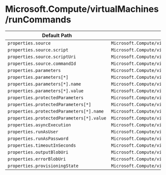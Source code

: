 # Microsoft.Compute/virtualMachines/runCommands

| Default Path | Alias |
|---|---|
| `properties.source` | `Microsoft.Compute/virtualMachines/runCommands/source` |
| `properties.source.script` | `Microsoft.Compute/virtualMachines/runCommands/source.script` |
| `properties.source.scriptUri` | `Microsoft.Compute/virtualMachines/runCommands/source.scriptUri` |
| `properties.source.commandId` | `Microsoft.Compute/virtualMachines/runCommands/source.commandId` |
| `properties.parameters` | `Microsoft.Compute/virtualMachines/runCommands/parameters` |
| `properties.parameters[*]` | `Microsoft.Compute/virtualMachines/runCommands/parameters[*]` |
| `properties.parameters[*].name` | `Microsoft.Compute/virtualMachines/runCommands/parameters[*].name` |
| `properties.parameters[*].value` | `Microsoft.Compute/virtualMachines/runCommands/parameters[*].value` |
| `properties.protectedParameters` | `Microsoft.Compute/virtualMachines/runCommands/protectedParameters` |
| `properties.protectedParameters[*]` | `Microsoft.Compute/virtualMachines/runCommands/protectedParameters[*]` |
| `properties.protectedParameters[*].name` | `Microsoft.Compute/virtualMachines/runCommands/protectedParameters[*].name` |
| `properties.protectedParameters[*].value` | `Microsoft.Compute/virtualMachines/runCommands/protectedParameters[*].value` |
| `properties.asyncExecution` | `Microsoft.Compute/virtualMachines/runCommands/asyncExecution` |
| `properties.runAsUser` | `Microsoft.Compute/virtualMachines/runCommands/runAsUser` |
| `properties.runAsPassword` | `Microsoft.Compute/virtualMachines/runCommands/runAsPassword` |
| `properties.timeoutInSeconds` | `Microsoft.Compute/virtualMachines/runCommands/timeoutInSeconds` |
| `properties.outputBlobUri` | `Microsoft.Compute/virtualMachines/runCommands/outputBlobUri` |
| `properties.errorBlobUri` | `Microsoft.Compute/virtualMachines/runCommands/errorBlobUri` |
| `properties.provisioningState` | `Microsoft.Compute/virtualMachines/runCommands/provisioningState` |

